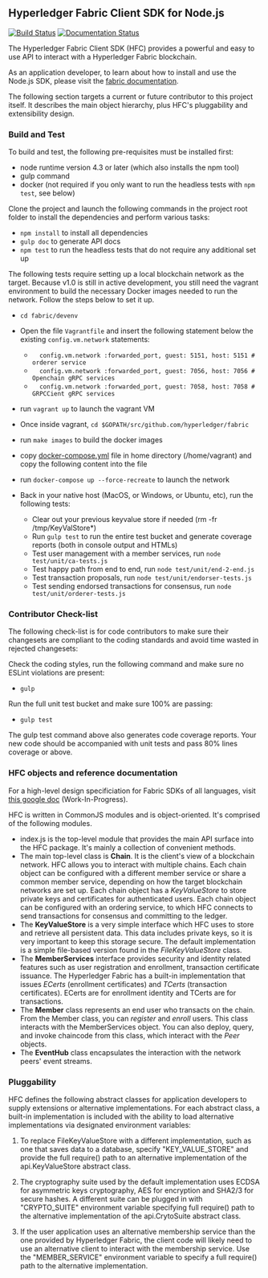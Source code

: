 ## Hyperledger Fabric Client SDK for Node.js

[![Build Status](https://jenkins.hyperledger.org/buildStatus/icon?job=fabric-sdk-node-merge-x86_64)](https://jenkins.hyperledger.org/view/fabric-sdk-node/job/fabric-sdk-node-merge-x86_64/)
[![Documentation Status](https://readthedocs.org/projects/fabric-sdk-node/badge/?version=master)](http://fabric-sdk-node.readthedocs.io/en/master/?badge=master)

The Hyperledger Fabric Client SDK (HFC) provides a powerful and easy to use API to interact with a Hyperledger Fabric blockchain.

As an application developer, to learn about how to install and use the Node.js SDK, please visit the [fabric documentation](http://hyperledger-fabric.readthedocs.io/en/latest/Setup/NodeSDK-setup).

The following section targets a current or future contributor to this project itself. It describes the main object hierarchy, plus HFC's pluggability and extensibility design.

### Build and Test
To build and test, the following pre-requisites must be installed first:
* node runtime version 4.3 or later (which also installs the npm tool)
* gulp command
* docker (not required if you only want to run the headless tests with `npm test`, see below)

Clone the project and launch the following commands in the project root folder to install the dependencies and perform various tasks:
* `npm install` to install all dependencies
* `gulp doc` to generate API docs
* `npm test` to run the headless tests that do not require any additional set up

The following tests require setting up a local blockchain network as the target. Because v1.0 is still in active development, you still need the vagrant environment to build the necessary Docker images needed to run the network. Follow the steps below to set it up.
* `cd fabric/devenv`
* Open the file `Vagrantfile` and insert the following statement below the existing `config.vm.network` statements:
  * `  config.vm.network :forwarded_port, guest: 5151, host: 5151 # orderer service`
  * `  config.vm.network :forwarded_port, guest: 7056, host: 7056 # Openchain gRPC services`
  * `  config.vm.network :forwarded_port, guest: 7058, host: 7058 # GRPCCient gRPC services`

* run `vagrant up` to launch the vagrant VM
* Once inside vagrant, `cd $GOPATH/src/github.com/hyperledger/fabric`
* run `make images` to build the docker images
* copy [docker-compose.yml](https://raw.githubusercontent.com/hyperledger/fabric-sdk-node/master/test/fixtures/docker-compose.yml) file in home directory (/home/vagrant) and copy the following content into the file
* run `docker-compose up --force-recreate` to launch the network
* Back in your native host (MacOS, or Windows, or Ubuntu, etc), run the following tests:
  * Clear out your previous keyvalue store if needed (rm -fr /tmp/KeyValStore*)
  * Run `gulp test` to run the entire test bucket and generate coverage reports (both in console output and HTMLs)
  * Test user management with a member services, run `node test/unit/ca-tests.js`
  * Test happy path from end to end, run `node test/unit/end-2-end.js`
  * Test transaction proposals, run `node test/unit/endorser-tests.js`
  * Test sending endorsed transactions for consensus, run `node test/unit/orderer-tests.js`

### Contributor Check-list
The following check-list is for code contributors to make sure their changesets are compliant to the coding standards and avoid time wasted in rejected changesets:

Check the coding styles, run the following command and make sure no ESLint violations are present:
* `gulp`

Run the full unit test bucket and make sure 100% are passing:
* `gulp test`

The gulp test command above also generates code coverage reports. Your new code should be accompanied with unit tests and pass 80% lines coverage or above.

### HFC objects and reference documentation
For a high-level design specificiation for Fabric SDKs of all languages, visit [this google doc](https://docs.google.com/document/d/1R5RtIBMW9fZpli37E5Li5_Q9ve3BnQ4q3gWmGZj6Sv4/edit?usp=sharing) (Work-In-Progress).

HFC is written in CommonJS modules and is object-oriented. It's comprised of the following modules.

* index.js is the top-level module that provides the main API surface into the HFC package. It's mainly a collection of convenient methods.
* The main top-level class is **Chain**. It is the client's view of a blockchain network. HFC allows you to interact with multiple chains. Each chain object can be configured with a different member service or share a common member service, depending on how the target blockchain networks are set up. Each chain object has a _KeyValueStore_ to store private keys and certificates for authenticated users. Each chain object can be configured with an ordering service, to which HFC connects to send transactions for consensus and committing to the ledger.
* The **KeyValueStore** is a very simple interface which HFC uses to store and retrieve all persistent data. This data includes private keys, so it is very important to keep this storage secure. The default implementation is a simple file-based version found in the _FileKeyValueStore_ class.
* The **MemberServices** interface provides security and identity related features such as user registration and enrollment, transaction certificate issuance. The Hyperledger Fabric has a built-in implementation that issues _ECerts_ (enrollment certificates) and _TCerts_ (transaction certificates). ECerts are for enrollment identity and TCerts are for transactions.
* The **Member** class represents an end user who transacts on the chain. From the Member class, you can _register_ and _enroll_ users. This class interacts with the MemberServices object. You can also deploy, query, and invoke chaincode from this class, which interact with the _Peer_ objects.
* The **EventHub** class encapsulates the interaction with the network peers' event streams.

### Pluggability
HFC defines the following abstract classes for application developers to supply extensions or alternative implementations. For each abstract class, a built-in implementation is included with the ability to load alternative implementations via designated environment variables:

1. To replace FileKeyValueStore with a different implementation, such as one that saves data to a database, specify "KEY_VALUE_STORE" and provide the full require() path to an alternative implementation of the api.KeyValueStore abstract class.

2. The cryptography suite used by the default implementation uses ECDSA for asymmetric keys cryptography, AES for encryption and SHA2/3 for secure hashes. A different suite can be plugged in with "CRYPTO_SUITE" environment variable specifying full require() path to the alternative implementation of the api.CrytoSuite abstract class.

3. If the user application uses an alternative membership service than the one provided by Hyperledger Fabric, the client code will likely need to use an alternative client to interact with the membership service. Use the "MEMBER_SERVICE" environment variable to specify a full require() path to the alternative implementation.
